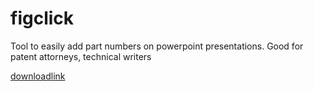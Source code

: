 # figclick
Tool to easily add part numbers on powerpoint presentations. Good for patent attorneys, technical writers

[downloadlink](figclickv4.pptm)
